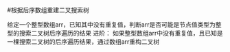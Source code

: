 #根据后序数组重建二叉搜索树

给定一个整型数组arr，已知其中没有重复值，判断arr是否可能是节点值类型为整型的搜索二叉树后序遍历的结果
进阶：
	如果整型数组arr中没有重复值，且已知是一棵搜索二叉树的后序遍历结果，通过数组arr重构二叉树

